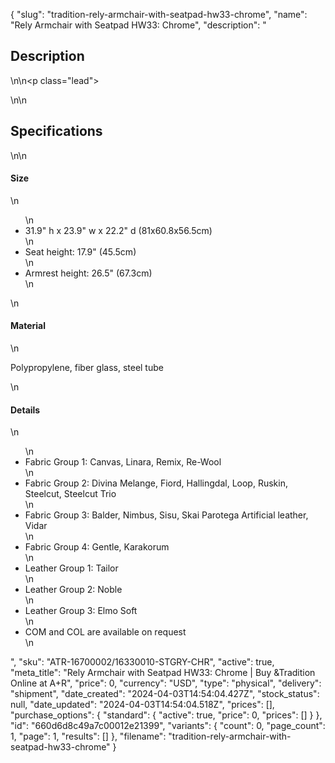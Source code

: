 {
  "slug": "tradition-rely-armchair-with-seatpad-hw33-chrome",
  "name": "Rely Armchair with Seatpad HW33: Chrome",
  "description": "<h2>Description</h2>\n<!-- split -->\n<p class=\"lead\"> </p>\n<!-- split -->\n<h2>Specifications</h2>\n<!-- split -->\n<h4>Size</h4>\n<ul>\n<li>31.9\" h x 23.9\" w x 22.2\" d (81x60.8x56.5cm)</li>\n<li>Seat height: 17.9\" (45.5cm)</li>\n<li>Armrest height: 26.5\" (67.3cm)</li>\n</ul>\n<h4>Material</h4>\n<p>Polypropylene, fiber glass, steel tube</p>\n<h4>Details</h4>\n<ul>\n<li>Fabric Group 1: Canvas, Linara, Remix, Re-Wool</li>\n<li>Fabric Group 2: Divina Melange, Fiord, Hallingdal, Loop, Ruskin, Steelcut, Steelcut Trio</li>\n<li>Fabric Group 3: Balder, Nimbus, Sisu, Skai Parotega Artificial leather, Vidar</li>\n<li>Fabric Group 4: Gentle, Karakorum</li>\n<li>Leather Group 1: Tailor</li>\n<li>Leather Group 2: Noble</li>\n<li>Leather Group 3: Elmo Soft</li>\n<li>COM and COL are available on request</li>\n</ul>",
  "sku": "ATR-16700002/16330010-STGRY-CHR",
  "active": true,
  "meta_title": "Rely Armchair with Seatpad HW33: Chrome | Buy &Tradition Online at A+R",
  "price": 0,
  "currency": "USD",
  "type": "physical",
  "delivery": "shipment",
  "date_created": "2024-04-03T14:54:04.427Z",
  "stock_status": null,
  "date_updated": "2024-04-03T14:54:04.518Z",
  "prices": [],
  "purchase_options": {
    "standard": {
      "active": true,
      "price": 0,
      "prices": []
    }
  },
  "id": "660d6d8c49a7c00012e21399",
  "variants": {
    "count": 0,
    "page_count": 1,
    "page": 1,
    "results": []
  },
  "filename": "tradition-rely-armchair-with-seatpad-hw33-chrome"
}